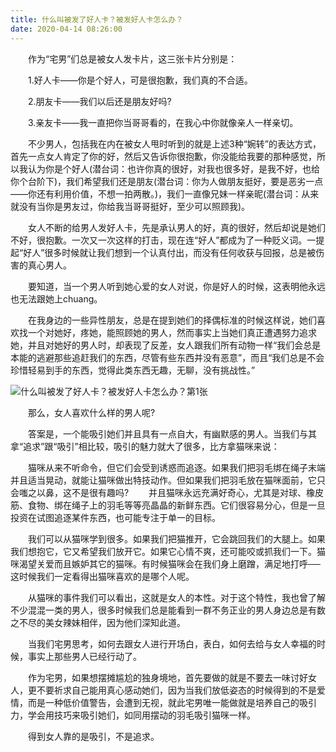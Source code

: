 ```yaml
---
title: 什么叫被发了好人卡？被发好人卡怎么办？
date: 2020-04-14 08:26:00
---
```




　　作为“宅男”们总是被女人发卡片，这三张卡片分别是：

　　1.好人卡——你是个好人，可是很抱歉，我们真的不合适。

　　2.朋友卡——我们以后还是朋友好吗?

　　3.亲友卡——我一直把你当哥哥看的，在我心中你就像亲人一样亲切。

　　不少男人，包括我在内在被女人甩时听到的就是上述3种“婉转”的表达方式，首先一点女人肯定了你的好，然后又告诉你很抱歉，你没能给我要的那种感觉，所以我认为你是个好人(潜台词：也许你真的很好，对我也很多好，是我不好，也给你个台阶下)，我们希望我们还是朋友(潜台词：你为人做朋友挺好，要是恶劣一点——你还有利用价值，不想一拍两散。)，我们一直像兄妹一样亲昵(潜台词：从来就没有当你是男友过，你给我当哥哥挺好，至少可以照顾我)。

　　女人不断的给男人发好人卡，先是承认男人的好，真的很好，然后却说是她们不好，很抱歉。一次又一次这样的打击，现在连“好人”都成为了一种贬义词。一提起“好人”很多时候就让我们想到一个认真付出，而没有任何收获与回报，总是被伤害的真心男人。

　　要知道，当一个男人听到她心爱的女人对说，你是好人的时候，这表明他永远也无法跟她上chuang。

　　在我身边的一些异性朋友，总是在提到她们的择偶标准的时候这样说，她们喜欢找一个对她好，疼她，能照顾她的男人，然而事实上当她们真正遭遇努力追求她，并且对她好的男人时，却表现了反差，女人跟我们所有动物一样“我们会总是本能的逃避那些追赶我们的东西，尽管有些东西并没有恶意”，而且“我们总是不会珍惜轻易到手的东西，觉得此类东西无趣，无聊，没有挑战性。”

![什么叫被发了好人卡？被发好人卡怎么办？第1张](/img/76920f7b8e37f01bb1e3c03d3b37eef1.jpg)

　　那么，女人喜欢什么样的男人呢?

　　答案是，一个能吸引她们并且具有一点自大，有幽默感的男人。当我们与其拿“追求”跟“吸引”相比较，吸引的魅力就大了很多，比方拿猫咪来说：

　　猫咪从来不听命令，但它们会受到诱惑而追逐。如果我们把羽毛绑在绳子末端并且适当晃动，就能让猫咪做出特技动作。但如果我们把羽毛放在猫咪面前，它只会嗤之以鼻，这不是很有趣吗? 　　并且猫咪永远充满好奇心，尤其是对球、橡皮筋、食物、绑在绳子上的羽毛等等亮晶晶的新鲜东西。它们很容易分心，但是一旦投资在试图追逐某件东西，也可能专注于单一的目标。

　　我们可以从猫咪学到很多。如果我们把猫推开，它会跳回我们的大腿上。如果我们想抱它，它又希望我们放开它。如果它心情不爽，还可能咬或抓我们一下。猫咪渴望关爱而且嫉妒其它的猫咪。有时候猫咪会在我们身上磨蹭，满足地打呼──这时候我们一定看得出猫咪喜欢的是哪个人呢。

　　从猫咪的事件我们可以看出，这就是女人的本性。对于这个特性，我也曾了解不少混混一类的男人，很多时候我们总是能看到一群不务正业的男人身边总是有数之不尽的美女辣妹相伴，因为他们深知此道。

　　当我们宅男思考，如何去跟女人进行开场白，表白，如何去给与女人幸福的时候，事实上那些男人已经行动了。

　　作为宅男，如果想摆摊尴尬的独身境地，首先要做的就是不要去一味讨好女人，更不要祈求自己能用真心感动她们，因为当我们放低姿态的时候得到的不是爱情，而是一种低价值警告，会遭到无视，就此宅男唯一能做就是培养自己的吸引力，学会用技巧来吸引她们，如同用摆动的羽毛吸引猫咪一样。

　　得到女人靠的是吸引，不是追求。